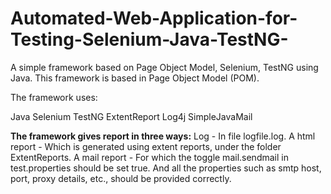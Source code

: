# Automated-Web-Application-for-Testing-Selenium-Java-TestNG-
A simple framework based on Page Object Model, Selenium, TestNG using Java.
This framework is based in Page Object Model (POM).

The framework uses:

Java
Selenium
TestNG
ExtentReport
Log4j
SimpleJavaMail

**The framework gives report in three ways:**
Log - In file logfile.log.
A html report - Which is generated using extent reports, under the folder ExtentReports.
A mail report - For which the toggle mail.sendmail in test.properties should be set true. And all the properties such as smtp host, port, proxy details, etc., should be provided correctly.


